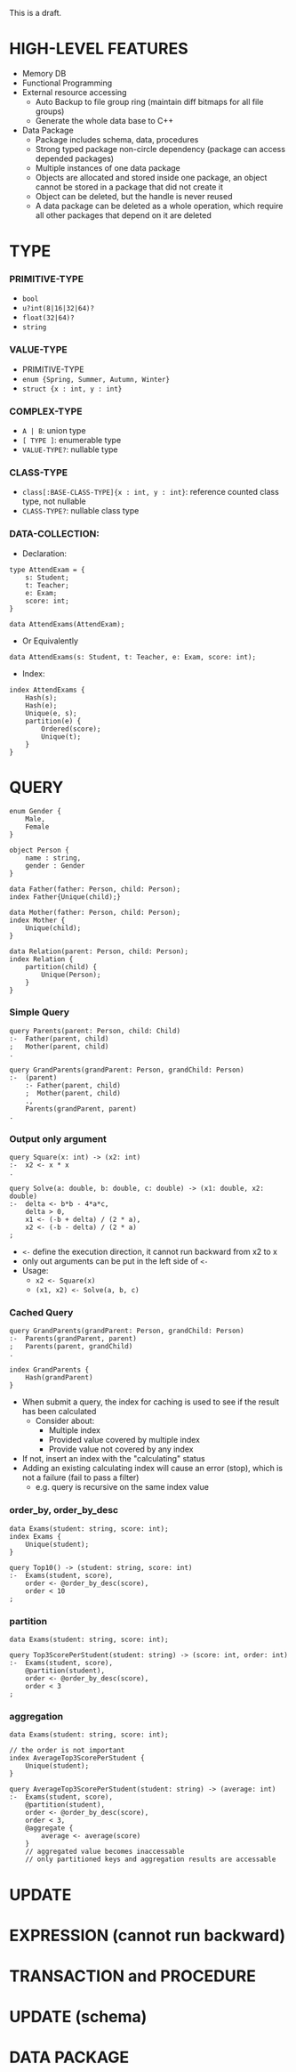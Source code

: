This is a draft.

# HIGH-LEVEL FEATURES
- Memory DB
- Functional Programming
- External resource accessing
  - Auto Backup to file group ring (maintain diff bitmaps for all file groups)
  - Generate the whole data base to C++
- Data Package
	- Package includes schema, data, procedures
	- Strong typed package non-circle dependency (package can access depended packages)
	- Multiple instances of one data package
	- Objects are allocated and stored inside one package, an object cannot be stored in a package that did not create it
	- Object can be deleted, but the handle is never reused
	- A data package can be deleted as a whole operation, which require all other packages that depend on it are deleted

# TYPE

### PRIMITIVE-TYPE
- `bool`
- `u?int(8|16|32|64)?`
- `float(32|64)?`
- `string`

### VALUE-TYPE
- PRIMITIVE-TYPE
- `enum {Spring, Summer, Autumn, Winter}`
- `struct {x : int, y : int}`

### COMPLEX-TYPE
- `A | B`: union type
- `[ TYPE ]`: enumerable type
- `VALUE-TYPE?`: nullable type

### CLASS-TYPE
- `class[:BASE-CLASS-TYPE]{x : int, y : int}`: reference counted class type, not nullable
- `CLASS-TYPE?`: nullable class type

### DATA-COLLECTION:

- Declaration:
```
type AttendExam = {
	s: Student;
	t: Teacher;
	e: Exam;
	score: int;
}

data AttendExams(AttendExam);
```
- Or Equivalently
```
data AttendExams(s: Student, t: Teacher, e: Exam, score: int);
```

- Index:
```
index AttendExams {
	Hash(s);
	Hash(e);
	Unique(e, s);
	partition(e) {
		Ordered(score);
		Unique(t);
	}
}
```

# QUERY

```
enum Gender {
	Male,
	Female
}

object Person {
	name : string,
	gender : Gender
}

data Father(father: Person, child: Person);
index Father{Unique(child);}

data Mother(father: Person, child: Person);
index Mother {
	Unique(child);
}

data Relation(parent: Person, child: Person);
index Relation {
	partition(child) {
		Unique(Person);
	}
}
```

### Simple Query
```
query Parents(parent: Person, child: Child)
:-	Father(parent, child)
;	Mother(parent, child)
.

query GrandParents(grandParent: Person, grandChild: Person)
:-	(parent)
	:- Father(parent, child)
	;  Mother(parent, child)
	.,
	Parents(grandParent, parent)
.
```

### Output only argument
```
query Square(x: int) -> (x2: int)
:-	x2 <- x * x
.

query Solve(a: double, b: double, c: double) -> (x1: double, x2: double)
:-	delta <- b*b - 4*a*c,
	delta > 0,
	x1 <- (-b + delta) / (2 * a),
	x2 <- (-b - delta) / (2 * a)
;
```
- `<-` define the execution direction, it cannot run backward from x2 to x
- only out arguments can be put in the left side of `<-`
- Usage:
  - `x2 <- Square(x)`
  - `(x1, x2) <- Solve(a, b, c)`

### Cached Query
```
query GrandParents(grandParent: Person, grandChild: Person)
:-	Parents(grandParent, parent)
;	Parents(parent, grandChild)
.

index GrandParents {
	Hash(grandParent)
}
```
- When submit a query, the index for caching is used to see if the result has been calculated
  - Consider about:
    - Multiple index
    - Provided value covered by multiple index
    - Provide value not covered by any index
- If not, insert an index with the "calculating" status
- Adding an existing calculating index will cause an error (stop), which is not a failure (fail to pass a filter)
  - e.g. query is recursive on the same index value

### order_by, order_by_desc
```
data Exams(student: string, score: int);
index Exams {
	Unique(student);
}

query Top10() -> (student: string, score: int)
:-	Exams(student, score),
	order <- @order_by_desc(score),
	order < 10
;
```

### partition
```
data Exams(student: string, score: int);

query Top3ScorePerStudent(student: string) -> (score: int, order: int)
:-	Exams(student, score),
	@partition(student),
	order <- @order_by_desc(score),
	order < 3
;
```

### aggregation
```
data Exams(student: string, score: int);

// the order is not important
index AverageTop3ScorePerStudent {
	Unique(student);
}

query AverageTop3ScorePerStudent(student: string) -> (average: int)
:-	Exams(student, score),
	@partition(student),
	order <- @order_by_desc(score),
	order < 3,
	@aggregate {
		average <- average(score)
	}
	// aggregated value becomes inaccessable
	// only partitioned keys and aggregation results are accessable

```

# UPDATE

# EXPRESSION (cannot run backward)

# TRANSACTION and PROCEDURE

# UPDATE (schema)

# DATA PACKAGE

